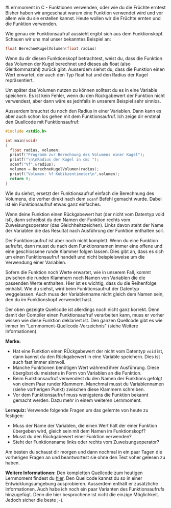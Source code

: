 #Lernmoment in C - Funktionen verwenden, oder wie du die Früchte erntest
Bisher haben wir angeschaut warum eine Funktion verwendet wird und vor allem wie du sie erstellen kannst. Heute wollen wir die Früchte ernten und die Funktion verwenden.

Wie genau ein Funktionsaufruf aussieht ergibt sich aus dem Funktionskopf. Schauen wir uns mal unser bekanntes Beispiel an:

```c
float BerechneKugelVolumen(float radius)
```

Wenn du dir diesen Funktionskopf betrachtest, weist du, dass die Funktion das Volumen der Kugel berechnet und dieses als float (also Gleitkommazahl) zurück gibt. Ausserdem siehst du, dass die Funktion einen Wert erwartet, der auch den Typ float hat und den Radius der Kugel repräsentiert. 

Um später das Volumen nutzen zu können solltest du es in eine Variable speichern. Es ist kein Fehler, wenn du den Rückgabewert der Funktion nicht verwendest, aber dann wäre es jednfalls in unserem Beispiel sehr sinnlos.

Ausserdem brauchst du noch den Radius in einer Variablen. Dann kann es aber auch schon los gehen mit dem Funktionsaufruf. Ich zeige dir erstmal den Quellcode mit Funktionsaufruf:

```{.c .numberlines startFrom="1"}
#include <stdio.h>

int main(void)
{ 
  float radius, volumen;
  printf("Programm zur Berechnung des Volumens einer Kugel");
  printf("\n\nRadius der Kugel in cm: ");
  scanf("%f",&radius);
  volumen = BerechneKugelVolumen(radius);
  printf("Volumen: %f Kubikzentimeter\n",volumen);
  return 0;
}
```

Wie du siehst, ersetzt der Funktionsaufruf einfach die Berechnung des Volumens, die vorher direkt nach dem `scanf` Befehl gemacht wurde. Dabei ist ein Funktionsaufruf etwas ganz einfaches.

Wenn deine Funktion einen Rückgabewert hat (der nicht vom Datentyp void ist), dann schreibst du den Namen der Funktion rechts vom Zuweisungsoperator (das Gleichheitszeichen). Links davon steht der Name der Variablen die das Resultat nach Ausführung der Funktion enthalten soll.

Der Funktionsaufruf ist aber noch nicht komplett. Wenn du eine Funktion aufrufst, dann musst du nach dem Funktionsnamen immer eine offene und eine geschlossene runde Klammer folgen lassen. Dies gibt an, dass es sich um einen Funktionsaufruf handelt und nicht beispielsweise um die Verwendung einer Variablen. 

Sofern die Funktion noch Werte erwartet, wie in unserem Fall, kommt zwischen die runden Klammern noch Namen von Variablen die die passenden Werte enthalten. Hier ist es wichtig, dass du die Reihenfolge einhälst. Wie du siehst, wird beim Funktionsaufruf der Datentyp weggelassen. Auch muss der Variablenname nicht gleich dem Namen sein, den du im Funktionskopf verwendet hast.

Der oben gezeigte Quellcode ist allerdings noch nicht ganz korrekt. Denn damit der Compiler einen Funktionsaufruf verarbeiten kann, muss er vorher wissen wie diese Funktion deklariert ist. Den ganzen Quellcode gibt es wie immer im "Lernmoment-Quellcode-Verzeichnis" (siehe Weitere Informationen).

**Merke:**

- Hat eine Funktion einen RÜckgabewert der nicht vom Datentyp `void` ist, dann kannst du den Rückgabewert in eine Variable speichern. Dies ist auch fast immer sinnvoll.
- Manche Funktionen benötigen Wert während ihrer Ausführung. Diese übergibst du meistens in Form von Variablen an die Funktion.
- Beim Funktionsaufruf verwendest du den Namen der Funktions gefolgt von einem Paar runder Klammern. Manchmal musst du Variablennamen (siehe vorherigen Punkt) zwischen diese Klammern schreiben.
- Vor dem Funktionsaufruf muss wenigstens die Funktion bekannt gemacht werden. Dazu mehr in einem weiteren Lernmoment.

**Lernquiz:** Verwende folgende Fragen um das gelernte von heute zu festigen:

- Muss der Name der Variablen, die einen Wert hält der einer Funktion übergeben wird, gleich sein mit dem Namen im Funktionskopf?
- Musst du den Rückgabewert einer Funktion verwenden?
- Steht der Funktionsname links oder rechts vom Zuweisungsoperator?

Am besten du schaust dir morgen und dann nochmal in ein paar Tagen die vorherigen Fragen an und beantwortest sie ohne den Text voher gelesen zu haben.

**Weitere Informationen:** Den kompletten Quellcode zum heutigen Lernmoment findest du [hier](tbd). Den Quellcode kannst du so in einer Entwicklungsumgebung ausprobieren. Ausserdem enthält er zusätzliche Informationen. Auch habe ich noch ein paar Varianten des Funktionsaufrufs hinzugefügt. Denn die hier besprochene ist nicht die einzige Möglichkeit. Jedoch sicher die beste ;-).
